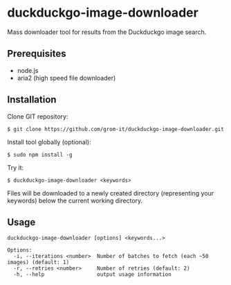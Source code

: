 duckduckgo-image-downloader
===

Mass downloader tool for results from the Duckduckgo image search.

Prerequisites
---

- node.js
- aria2 (high speed file downloader)

Installation
---

Clone GIT repository:

`$ git clone https://github.com/grom-it/duckduckgo-image-downloader.git`

Install tool globally (optional):

`$ sudo npm install -g`

Try it:

`$ duckduckgo-image-downloader <keywords>`

Files will be downloaded to a newly created directory (representing your keywords) below the current working directory.

Usage
---

```
duckduckgo-image-downloader [options] <keywords...>

Options:
  -i, --iterations <number>  Number of batches to fetch (each ~50 images) (default: 1)
  -r, --retries <number>     Number of retries (default: 2)
  -h, --help                 output usage information
```
